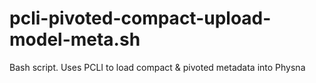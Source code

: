 # pcli-pivoted-compact-upload-model-meta.sh
Bash script. Uses PCLI to load compact &amp; pivoted metadata into Physna
